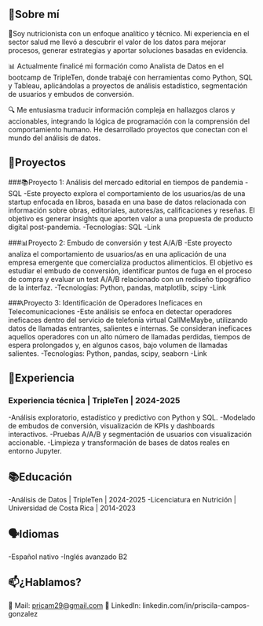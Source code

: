 ## 🧠Sobre mí

🍓Soy nutricionista con un enfoque analítico y técnico. Mi experiencia en el sector salud me llevó a descubrir el valor de los datos para mejorar procesos, generar estrategias y aportar soluciones basadas en evidencia.

📊 Actualmente finalicé mi formación como Analista de Datos en el bootcamp de TripleTen, donde trabajé con herramientas como Python, SQL y Tableau, aplicándolas a proyectos de análisis estadístico, segmentación de usuarios y embudos de conversión.

🔍 Me entusiasma traducir información compleja en hallazgos claros y accionables, integrando la lógica de programación con la comprensión del comportamiento humano. He desarrollado proyectos que conectan con el mundo del análisis de datos.

## 📁Proyectos
###📚Proyecto 1: Análisis del mercado editorial en tiempos de pandemia - SQL
-Este proyecto explora el comportamiento de los usuarios/as de una startup enfocada en libros, basada en una base de datos relacionada con información sobre obras, editoriales, autores/as, calificaciones y reseñas. El objetivo es generar insights que aporten valor a una propuesta de producto digital post-pandemia.
-Tecnologías: SQL 
-Link

###📊Proyecto 2: Embudo de conversión y test A/A/B
-Este proyecto analiza el comportamiento de usuarios/as en una aplicación de una empresa emergente que comercializa productos alimenticios. El objetivo es estudiar el embudo de conversión, identificar puntos de fuga en el proceso de compra y evaluar un test A/A/B relacionado con un rediseño tipográfico de la interfaz.
-Tecnologías: Python, pandas, matplotlib, scipy 
-Link

###📞Proyecto 3: Identificación de Operadores Ineficaces en Telecomunicaciones
-Este análisis se enfoca en detectar operadores ineficaces dentro del servicio de telefonía virtual CallMeMaybe, utilizando datos de llamadas entrantes, salientes e internas. Se consideran ineficaces aquellos operadores con un alto número de llamadas perdidas, tiempos de espera prolongados y, en algunos casos, bajo volumen de llamadas salientes.
-Tecnologías: Python, pandas, scipy, seaborn
-Link

## 🌟Experiencia
### Experiencia técnica | TripleTen | 2024-2025
-Análisis exploratorio, estadístico y predictivo con Python y SQL. 
-Modelado de embudos de conversión, visualización de KPIs y dashboards interactivos.
-Pruebas A/A/B y segmentación de usuarios con visualización accionable.
-Limpieza y transformación de bases de datos reales en entorno Jupyter.

## 📚Educación
-Análisis de Datos | TripleTen | 2024-2025
-Licenciatura en Nutrición | Universidad de Costa Rica | 2014-2023

## 🗣️Idiomas
-Español nativo
-Inglés avanzado B2

## 📫¿Hablamos?
💌 Mail: pricam29@gmail.com
💼 LinkedIn: linkedin.com/in/priscila-campos-gonzalez

